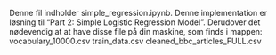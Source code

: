 Denne fil indholder simple_regression.ipynb. Denne implementation er løsning til “Part 2: Simple Logistic Regression Model”.
Derudover det nødevendig at at have disse file på din maskine, som finds i mappen:
vocabulary_10000.csv
train_data.csv
cleaned_bbc_articles_FULL.csv
